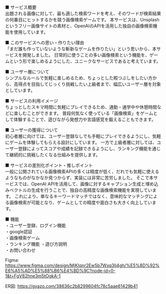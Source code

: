 ■ サービス概要  
出題される画像に対して、最も適した検索ワードを考え、そのワードが検索結果の何番目にヒットするかを競う画像検索ゲームです。
本サービスは、Unsplashというフリー画像サイトの素材と、OpenAIのAPIを活用した独自の画像検索機能を使用しています。

■ このサービスへの思い・作りたい理由  
「まだ誰も作っていないような斬新なゲームを作りたい」という思いから、本サービスを開発しました。
日常的に使うことの多い画像検索という機能を、ゲームという形で楽しめるようにした、ユニークなサービスであると考えています。

■ ユーザー層について  
シンプルなルールで気軽に楽しめるため、ちょっとした暇つぶしをしたい方から、高得点を目指してじっくり挑戦したい上級者まで、幅広いユーザー層を対象としています。

■ サービスの利用イメージ  
ちょっとしたスキマ時間に気軽にプレイできるため、通勤・通学中や休憩時間などに楽しむことができます。
普段何気なく使っている「画像検索」をゲームとして体験することで、遊びながら発想力や言語感覚を鍛えることもできます。

■ ユーザーの獲得について  
初心者層に向けては、ユーザー登録なしでも手軽にプレイできるようにし、気軽にゲームを体験してもらえる設計にしています。
一方で上級者層に対しては、ユーザー登録によってスコアや成績を記録できるようにし、ランキング機能を通じて継続的に挑戦したくなる仕組みを提供します。

■ サービスの差別化ポイント・推しポイント  
一般に公開されている画像検索APIの多くは精度が低く、だれでも気軽に使えるようなものがなかなか見つからず、実装には非常に苦労しました。
そこで本サービスでは、OpenAI APIを活用して、画像に対するキャプション生成と埋め込みベクトルの生成を行うことで、独自の高精度な画像検索機能を実現しています。
これにより、単なるキーワードマッチではなく、意味的なマッチングによる画像検索が可能となり、ゲームとしての精度や面白さも大きく向上しています。

■ 機能    
・ユーザー登録、ログイン機能  
・google認証    
・画像検索ゲーム  
・ランキング機能 
・遊び方説明  
・お問い合わせ   

Figma: https://www.figma.com/design/MjKIqnr2Ew5b7Wxq3Ij4gh/%E5%8D%92%E6%A5%AD%E5%88%B6%E4%BD%9C?node-id=0-1&t=FgV82hne3m5tOgkA-1

ER図: https://gyazo.com/38636c2b8299604fc78c5aae61429b41
